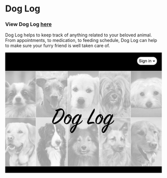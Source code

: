 # Dog Log

### View Dog Log [here](http://doglog.herokuapp.com/)

Dog Log helps to keep track of anything related to your beloved animal. From appointments, to medication, to feeding schedule, Dog Log can help to make sure your furry friend is well taken care of.

![homepage](/public/images/homepage.png)
